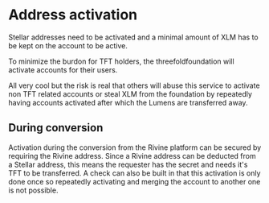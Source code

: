 # Address activation

Stellar addresses need to be activated and a minimal amount of XLM has to be kept on the account to be active.

To minimize the burdon for TFT holders, the threefoldfoundation will activate accounts for their users.

All very cool but the risk is real that others will abuse this service to activate non TFT related accounts or steal XLM from the foundation by repeatedly having accounts activated after which the Lumens are transferred away.

## During conversion
Activation during the conversion from the Rivine platform can be secured by requiring the Rivine address. Since a Rivine address can be deducted from a Stellar address, this means the requester has the secret and needs it's TFT to be transferred. A check can also be built in that this activation is only done once so repeatedly activating and merging the account to another one is not possible.
